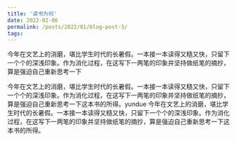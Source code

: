 ```yaml
---
title: '读书为何'
date: 2022-02-06
permalink: /posts/2022/01/blog-post-3/
tags:
---
```


今年在文艺上的消磨，堪比学生时代的长暑假。一本接一本读得又糙又快，只留下一个个的深浅印象。作为消化过程，在这写下一两笔的印象并坚持做纸笔的摘抄，算是强迫自己重新思考一下

今年在文艺上的消磨，堪比学生时代的长暑假。一本接一本读得又糙又快，只留下一个个的深浅印象。作为消化过程，在这写下一两笔的印象并坚持做纸笔的摘抄，算是强迫自己重新思考一下这本书的所得。yundue
今年在文艺上的消磨，堪比学生时代的长暑假。一本接一本读得又糙又快，只留下一个个的深浅印象。作为消化过程，在这写下一两笔的印象并坚持做纸笔的摘抄，算是强迫自己重新思考一下这本书的所得。
